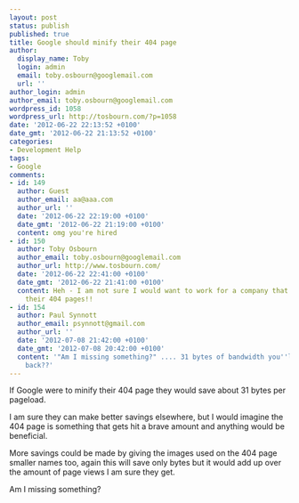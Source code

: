 ```yaml
---
layout: post
status: publish
published: true
title: Google should minify their 404 page
author:
  display_name: Toby
  login: admin
  email: toby.osbourn@googlemail.com
  url: ''
author_login: admin
author_email: toby.osbourn@googlemail.com
wordpress_id: 1058
wordpress_url: http://tosbourn.com/?p=1058
date: '2012-06-22 22:13:52 +0100'
date_gmt: '2012-06-22 21:13:52 +0100'
categories:
- Development Help
tags:
- Google
comments:
- id: 149
  author: Guest
  author_email: aa@aaa.com
  author_url: ''
  date: '2012-06-22 22:19:00 +0100'
  date_gmt: '2012-06-22 21:19:00 +0100'
  content: omg you're hired
- id: 150
  author: Toby Osbourn
  author_email: toby.osbourn@googlemail.com
  author_url: http://www.tosbourn.com/
  date: '2012-06-22 22:41:00 +0100'
  date_gmt: '2012-06-22 21:41:00 +0100'
  content: Heh - I am not sure I would want to work for a company that doesn't minify
    their 404 pages!!
- id: 154
  author: Paul Synnott
  author_email: psynnott@gmail.com
  author_url: ''
  date: '2012-07-08 21:42:00 +0100'
  date_gmt: '2012-07-08 20:42:00 +0100'
  content: '"Am I missing something?" .... 31 bytes of bandwidth you''ll never get
    back??'
---
```

<p>If Google were to minify their 404 page they would save about 31 bytes per pageload.</p>
<p>I am sure they can make better savings elsewhere, but I would imagine the 404 page is something that gets hit a brave amount and anything would be beneficial.</p>
<p>More savings could be made by giving the images used on the 404 page smaller names too, again this will save only bytes but it would add up over the amount of page views I am sure they get.</p>
<p>Am I missing something?</p>
